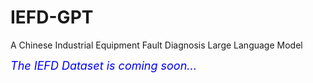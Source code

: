 # IEFD-GPT
A Chinese Industrial Equipment Fault Diagnosis Large Language Model

<font color=blue size=4>*The IEFD Dataset is coming soon...*</font>

